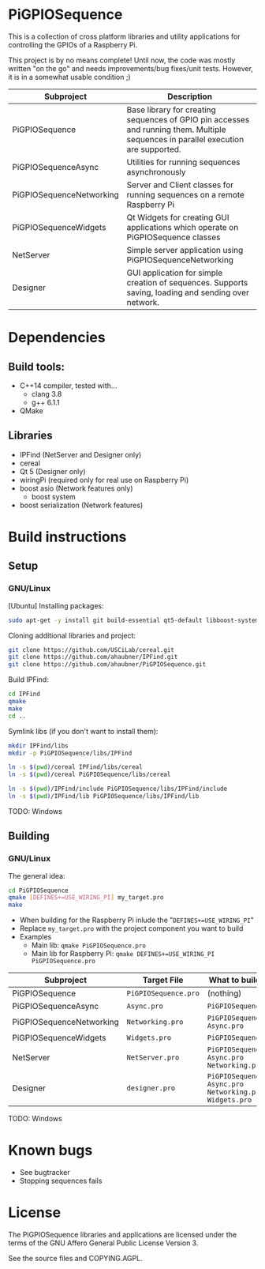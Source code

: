 # PiGPIOSequence

This is a collection of cross platform libraries and utility applications for controlling the GPIOs of a Raspberry Pi.

This project is by no means complete! Until now, the code was mostly written "on the go" and needs improvements/bug fixes/unit tests.
However, it is in a somewhat usable condition ;)

| Subproject               | Description                                                                                                                          |
|--------------------------|--------------------------------------------------------------------------------------------------------------------------------------|
| PiGPIOSequence           | Base library for creating  sequences  of GPIO pin accesses and running them. Multiple sequences in parallel execution are supported. |
| PiGPIOSequenceAsync      | Utilities for running sequences asynchronously                                                                                       |
| PiGPIOSequenceNetworking | Server and Client classes for running sequences on a remote Raspberry Pi                                                             |
| PiGPIOSequenceWidgets    | Qt Widgets for creating GUI applications which operate on PiGPIOSequence classes                                                     |
| NetServer                | Simple server application using PiGPIOSequenceNetworking                                                                             |
| Designer                 | GUI application for simple creation of sequences. Supports saving, loading and sending over network.                                 |

# Dependencies
## Build tools:
- C++14 compiler, tested with...
  - clang 3.8
  - g++ 6.1.1
- QMake

## Libraries
- IPFind (NetServer and Designer only)
- cereal
- Qt 5 (Designer only)
- wiringPi (required only for real use on Raspberry Pi)
- boost asio (Network features only)
  - boost system
- boost serialization (Network features)

# Build instructions
## Setup
### GNU/Linux

[Ubuntu] Installing packages:
```sh
sudo apt-get -y install git build-essential qt5-default libboost-system-dev libboost-serialization-dev
```

Cloning additional libraries and project:
```sh
git clone https://github.com/USCiLab/cereal.git
git clone https://github.com/ahaubner/IPFind.git
git clone https://github.com/ahaubner/PiGPIOSequence.git
```

Build IPFind:
```sh
cd IPFind
qmake
make
cd ..
```

Symlink libs (if you don't want to install them):
```sh
mkdir IPFind/libs
mkdir -p PiGPIOSequence/libs/IPFind

ln -s $(pwd)/cereal IPFind/libs/cereal
ln -s $(pwd)/cereal PiGPIOSequence/libs/cereal

ln -s $(pwd)/IPFind/include PiGPIOSequence/libs/IPFind/include
ln -s $(pwd)/IPFind/lib PiGPIOSequence/libs/IPFind/lib
```

TODO: Windows

## Building
### GNU/Linux
The general idea:
```sh
cd PiGPIOSequence
qmake [DEFINES+=USE_WIRING_PI] my_target.pro
make
```

- When building for the Raspberry Pi inlude the "`DEFINES+=USE_WIRING_PI`"
- Replace `my_target.pro` with the project component you want to build
- Examples
  - Main lib: `qmake PiGPIOSequence.pro`
  - Main lib for Raspberry Pi: `qmake DEFINES+=USE_WIRING_PI PiGPIOSequence.pro`

| Subproject               | Target File        | What to build first                                     |
|--------------------------|--------------------|---------------------------------------------------------|
| PiGPIOSequence           | `PiGPIOSequence.pro` | (nothing)                                               |
| PiGPIOSequenceAsync      | `Async.pro`          | `PiGPIOSequence.pro`                                      |
| PiGPIOSequenceNetworking | `Networking.pro`     | `PiGPIOSequence.pro` `Async.pro`                            |
| PiGPIOSequenceWidgets    | `Widgets.pro`        | `PiGPIOSequence.pro`                                      |
| NetServer                | `NetServer.pro`      | `PiGPIOSequence.pro` `Async.pro` `Networking.pro`             |
| Designer                 | `designer.pro`       | `PiGPIOSequence.pro` `Async.pro` `Networking.pro` `Widgets.pro` |

TODO: Windows

# Known bugs
- See bugtracker
- Stopping sequences fails

# License
The PiGPIOSequence libraries and applications are licensed under the terms of the GNU Affero General Public License Version 3.

See the source files and COPYING.AGPL.
